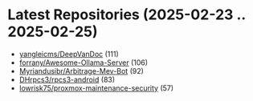 # Latest Repositories (2025-02-23 .. 2025-02-25)

- [yangleicms/DeepVanDoc](https://github.com/yangleicms/DeepVanDoc) (111)
- [forrany/Awesome-Ollama-Server](https://github.com/forrany/Awesome-Ollama-Server) (106)
- [Myriandusibr/Arbitrage-Mev-Bot](https://github.com/Myriandusibr/Arbitrage-Mev-Bot) (92)
- [DHrpcs3/rpcs3-android](https://github.com/DHrpcs3/rpcs3-android) (83)
- [lowrisk75/proxmox-maintenance-security](https://github.com/lowrisk75/proxmox-maintenance-security) (57)
